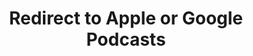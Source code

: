 ---
title: Redirect to Apple or Google Podcasts
redirect_from:
- /078r/
- /zadnja/
redirect_to: https://pod.fo/e/186ed2
---